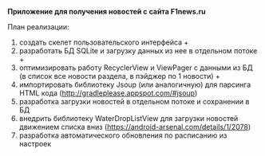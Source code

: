 <b>Приложение для получения новостей с сайта F1news.ru</b>

План реализации:

1. создать скелет пользовательского интерфейса +
2. разработать БД SQLite и загрузку данных из нее в отдельном потоке +
3. оптимизировать работу RecyclerView и ViewPager с данными из БД (в список все новости раздела, в пэйджер по 1 новости) + 
4. импортировать библиотеку Jsoup (или аналогичную) для парсинга HTML кода (http://gradleplease.appspot.com/#jsoup)
5. разработка загрузки новостей в отдельном потоке и сохранении в БД
6. внедрить библиотеку WaterDropListView для загрузки новостей движением списка вниз (https://android-arsenal.com/details/1/2078)
7. разработка автоматического обновления по расписанию из настроек
